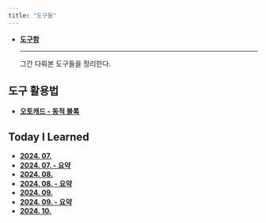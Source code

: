 ```yaml
---
title: "도구들"
---
```


<div class="grid cards" markdown>

- [**도구함**](./toolbox/index.md)

  ***

  그간 다뤄본 도구들을 정리한다.

</div>

## 도구 활용법

<div class="grid cards" markdown>

- [**오토캐드 - 동적 블록**](./dynamic-block/index.md)

</div>

## Today I Learned

<div class="grid cards" markdown>

- [**2024. 07.**](./til/2407.md)
- [**2024. 07. - 요약**](./til/2407-summary.md)
- [**2024. 08.**](./til/2408.md)
- [**2024. 08. - 요약**](./til/2408-summary.md)
- [**2024. 09.**](./til/2409.md)
- [**2024. 09. - 요약**](./til/2409-summary.md)
- [**2024. 10.**](./til/2410.md)

</div>
